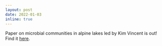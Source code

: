 ```yaml
---
layout: post
date: 2022-01-03
inline: true
---
```


Paper on microbial communities in alpine lakes led by Kim Vincent is out! Find it <a href="https://www.frontiersin.org/articles/10.3389/fmicb.2021.533121/full">here</a>.